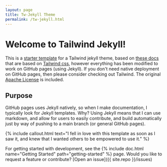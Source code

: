 ```yaml
---
layout: page
title: Tw-Jekyll Theme
permalink: /tw-jekyll.html
---
```


# Welcome to Tailwind Jekyll!

This is a [starter template](https://vsoch.github.com/tw-jekyll/) for a Tailwind jekyll theme, based
on [these docs](https://github.com/superfly/docs) that are based on [Tailwind css](https://tailwindcss.com/docs/installation),
however everything has been modified to work on GitHub pages (using Jekyll). If you don't need
native deployment on GitHub pages, then please consider checking out Tailwind. 
The original [Apache License](https://github.com/vsoch/tw-jekyll/tree/main/LICENSE) is included.

## Purpose

GitHub pages uses Jekyll natively, so when I make documentation, I typically
look for Jekyll templates. Why? Using Jekyll means that I can use markdown,
and allow for users to easily contribute, and build automatically just by
way of pushing to a main branch (or general GitHub pages).

{% include callout.html text="I fell in love with this template as soon as I saw it, and knew that I wanted others to be empowered to use it." %}

For getting started with development, see the {% include doc.html name="Getting Started" path="getting-started" %} page. Would you like to request a feature or contribute? [Open an issue]({{ site.repo }}/issues)
